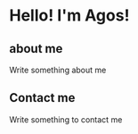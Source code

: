 # Hello! I'm Agos! 

## about me
Write something about me

## Contact me
Write something to contact me

